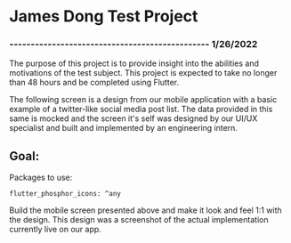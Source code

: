 # James Dong Test Project
### ----------------------------------------------- 1/26/2022

The purpose of this project is to provide insight into the abilities
and motivations of the test subject. This project is expected to take 
no longer than 48 hours and be completed using Flutter.

The following screen is a design from our mobile application with a basic example
of a twitter-like social media post list. The data provided in this same is mocked and 
the screen it's self was designed by our UI/UX specialist and built and implemented by 
an engineering intern.


## Goal:



Packages to use:
```
flutter_phosphor_icons: ^any
```
Build the mobile screen presented above and make it look and feel 1:1 with the design. 
This design was a screenshot of the actual implementation currently live on our app.

